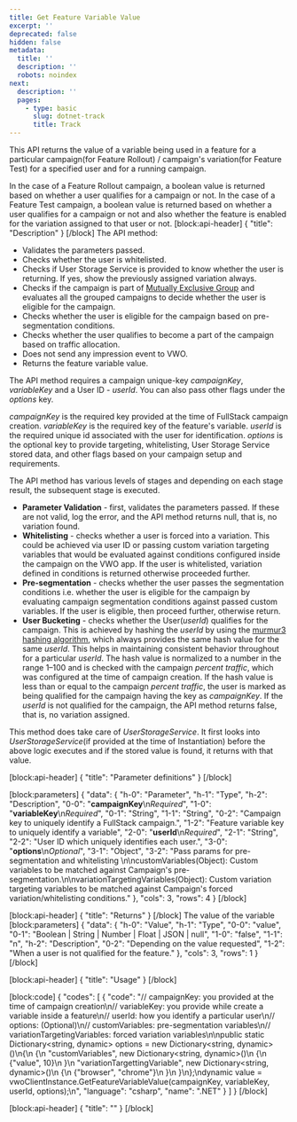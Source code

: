 ```yaml
---
title: Get Feature Variable Value
excerpt: ''
deprecated: false
hidden: false
metadata:
  title: ''
  description: ''
  robots: noindex
next:
  description: ''
  pages:
    - type: basic
      slug: dotnet-track
      title: Track
---
```

This API returns the value of a variable being used in a feature for a particular campaign(for Feature Rollout) / campaign's variation(for Feature Test) for a specified user and for a running campaign.

In the case of a Feature Rollout campaign, a boolean value is returned based on whether a user qualifies for a campaign or not.
In the case of a Feature Test campaign, a boolean value is returned based on whether a user qualifies for a campaign or not and also whether the feature is enabled for the variation assigned to that user or not.
[block:api-header]
{
  "title": "Description"
}
[/block]
The API method:
  * Validates the parameters passed.
  * Checks whether the user is whitelisted.
  * Checks if User Storage Service is provided to know whether the user is returning. If yes, show the previously assigned variation always.
  * Checks if the campaign is part of [Mutually Exclusive Group](https://developers.vwo.com/docs/mutually-exclusive-groups) and evaluates all the grouped campaigns to decide whether the user is eligible for the campaign.
  * Checks whether the user is eligible for the campaign based on pre-segmentation conditions.
  * Checks whether the user qualifies to become a part of the campaign based on traffic allocation.
  * Does not send any impression event to VWO. 
  * Returns the feature variable value.


The API method requires a campaign unique-key *campaignKey*, *variableKey* and a User ID - *userId*. You can also pass other flags under the *options* key.

*campaignKey* is the required key provided at the time of FullStack campaign creation.
*variableKey* is the required key of the feature's variable.
*userId* is the required unique id associated with the user for identification.
*options* is the optional key to provide targeting, whitelisting, User Storage Service stored data, and other flags based on your campaign setup and requirements.

The API method has various levels of stages and depending on each stage result, the subsequent stage is executed.

  * **Parameter Validation** - first, validates the parameters passed. If these are not valid, log the error, and the API method returns null, that is, no variation found.
  * **Whitelisting** - checks whether a user is forced into a variation. This could be achieved via user ID or passing custom variation targeting variables that would be evaluated against conditions configured inside the campaign on the VWO app. If the user is whitelisted, variation defined in conditions is returned otherwise proceeded further.
  * **Pre-segmentation** - checks whether the user passes the segmentation conditions i.e. whether the user is eligible for the campaign by evaluating campaign segmentation conditions against passed custom variables. If the user is eligible, then proceed further, otherwise return.
  * **User Bucketing** - checks whether the User(*userId*) qualifies for the campaign. This is achieved by hashing the *userId* by using the [murmur3 hashing algorithm](https://en.wikipedia.org/wiki/MurmurHash), which always provides the same hash value for the same *userId*. This helps in maintaining consistent behavior throughout for a particular *userId*. The hash value is normalized to a number in the range 1–100 and is checked with the campaign *percent traffic*, which was configured at the time of campaign creation. If the hash value is less than or equal to the campaign *percent traffic*, the user is marked as being qualified for the campaign having the key as *campaignKey*. If the *userId* is not qualified for the campaign, the API method returns false, that is, no variation assigned.

This method does take care of *UserStorageService*. It first looks into *UserStorageService*(if provided at the time of Instantiation) before the above logic executes and if the stored value is found, it returns with that value.


[block:api-header]
{
  "title": "Parameter definitions"
}
[/block]

[block:parameters]
{
  "data": {
    "h-0": "Parameter",
    "h-1": "Type",
    "h-2": "Description",
    "0-0": "**campaignKey**\n*Required*",
    "1-0": "**variableKey**\n*Required*",
    "0-1": "String",
    "1-1": "String",
    "0-2": "Campaign key to uniquely identify a FullStack campaign.",
    "1-2": "Feature variable key to uniquely identify a variable",
    "2-0": "**userId**\n*Required*",
    "2-1": "String",
    "2-2": "User ID which uniquely identifies each user.",
    "3-0": "**options**\n*Optional*",
    "3-1": "Object",
    "3-2": "Pass params for pre-segmentation and whitelisting \n\ncustomVariables(Object): Custom variables to be matched  against Campaign's pre-segmentation.\n\nvariationTargetingVariables(Object): Custom variation targeting variables to be matched  against Campaign's forced variation/whitelisting conditions."
  },
  "cols": 3,
  "rows": 4
}
[/block]

[block:api-header]
{
  "title": "Returns"
}
[/block]
The value of the variable
[block:parameters]
{
  "data": {
    "h-0": "Value",
    "h-1": "Type",
    "0-0": "value",
    "0-1": "Boolean | String | Number | Float | JSON | null",
    "1-0": "false",
    "1-1": "n",
    "h-2": "Description",
    "0-2": "Depending on the value requested",
    "1-2": "When a user is not qualified for the feature."
  },
  "cols": 3,
  "rows": 1
}
[/block]

[block:api-header]
{
  "title": "Usage"
}
[/block]

[block:code]
{
  "codes": [
    {
      "code": "// campaignKey: you provided at the time of campaign creation\n// variableKey: you provide while create a variable inside a feature\n// userId: how you identify a particular user\n// options: (Optional)\n//   customVariables: pre-segmentation variables\n//   variationTargetingVariables: forced variation variables\n\npublic static Dictionary<string, dynamic> options = new Dictionary<string, dynamic>()\n{\n    {\n        \"customVariables\", new Dictionary<string, dynamic>()\n        {\n            {\"value\", 10}\n        }\n        \"variationTargettingVariable\", new Dictionary<string, dynamic>()\n        {\n            {\"browser\", \"chrome\"}\n        }\n    }\n};\ndynamic value = vwoClientInstance.GetFeatureVariableValue(campaignKey, variableKey, userId, options);\n",
      "language": "csharp",
      "name": ".NET"
    }
  ]
}
[/block]

[block:api-header]
{
  "title": ""
}
[/block]